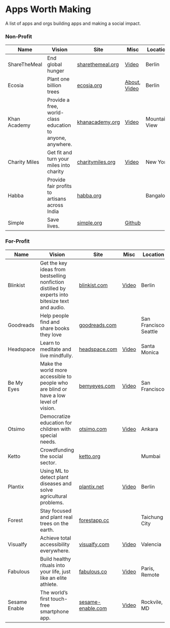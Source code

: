 # Apps Worth Making
A list of apps and orgs building apps and making a social impact.

### Non-Profit
Name | Vision | Site | Misc | Location
--- | --- | --- | --- | --- |
ShareTheMeal | End global hunger | [sharethemeal.org](https://sharethemeal.org) | [Video](https://www.youtube.com/watch?v=I2ilsK-GUFE) | Berlin
Ecosia | Plant one billion trees | [ecosia.org](https://ecosia.org) | [About](https://info.ecosia.org/), [Video](https://youtu.be/vb1GCsDgLBM) | Berlin
Khan Academy | Provide a free, world-class education to anyone, anywhere.| [khanacademy.org](https://khanacademy.org) | [Video](https://www.youtube.com/watch?v=nTFEUsudhfs) | Mountain View
Charity Miles | Get fit and turn your miles into charity | [charitymiles.org](https://charitymiles.com) | [Video](https://vimeo.com/42870535)| New York
Habba | Provide fair profits to artisans across India | [habba.org](https://habba.org) | | Bangalore
Simple | Save lives.| [simple.org](https://simple.org) | [Github](https://github.com/simpledotorg/) |

### For-Profit
Name | Vision | Site | Misc | Location
--- | --- | --- | --- | --- |
Blinkist | Get the key ideas from bestselling nonfiction distilled by experts into bitesize text and audio. | [blinkist.com](https://blinkist.com) | [Video](https://www.youtube.com/watch?v=6TvtjxG30Xc) | Berlin
Goodreads | Help people find and share books they love | [goodreads.com](https://goodreads.com) | | San Francisco, Seattle
Headspace | Learn to meditate and live mindfully. | [headspace.com](https://headspace.com) | [Video](https://www.youtube.com/watch?v=CS76mK58urI) | Santa Monica
Be My Eyes | Make the world more accessible to people who are blind or have a low level of vision. | [bemyeyes.com](https://bemyeyes.com) | [Video](https://www.youtube.com/watch?v=6GRfFuWsjNU) | San Francisco
Otsimo | Democratize education for children with special needs. | [otsimo.com](https://otsimo.com) | [Video](https://www.youtube.com/watch?v=zYnHughwVOU) | Ankara
Ketto | Crowdfunding the social sector. | [ketto.org](https://ketto.org) | | Mumbai
Plantix | Using ML to detect plant diseases and solve agricultural problems. | [plantix.net](https://plantix.net/en) | [Video](https://youtu.be/0tQ__k3G17g) | Berlin
Forest | Stay focused and plant real trees on the earth. | [forestapp.cc](https://www.forestapp.cc/en/) | | Taichung City
Visualfy | Achieve total accessibility everywhere. | [visualfy.com](http://visualfy.com) | [Video](https://www.youtube.com/watch?v=BZig0EEnJz0) | Valencia
Fabulous | Build healthy rituals into your life, just like an elite athlete. | [fabulous.co](https://www.thefabulous.co/) | [Video](https://www.youtube.com/watch?v=kWuDy2nCbEM) | Paris, Remote
Sesame Enable | The world’s first touch-free smartphone app. | [sesame-enable.com](https://sesame-enable.com) | [Video](https://www.youtube.com/watch?v=EWC6iis--kY) | Rockvile, MD

